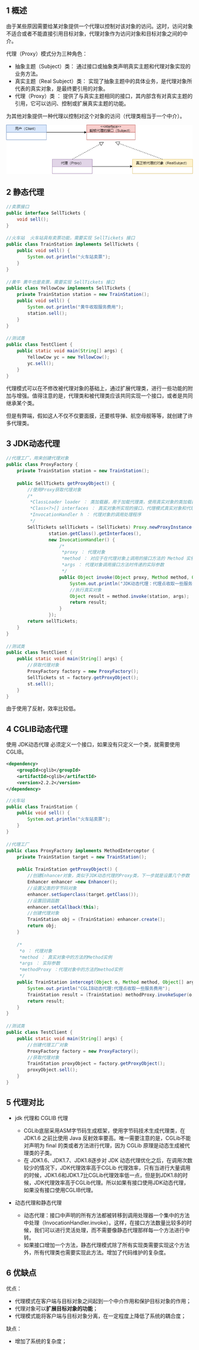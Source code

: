 ## 1 概述

由于某些原因需要给某对象提供一个代理以控制对该对象的访问。这时，访问对象不适合或者不能直接引用目标对象，代理对象作为访问对象和目标对象之间的中介。

代理（Proxy）模式分为三种角色：

- 抽象主题（Subject）类： 通过接口或抽象类声明真实主题和代理对象实现的业务方法。
- 真实主题（Real Subject）类： 实现了抽象主题中的具体业务，是代理对象所代表的真实对象，是最终要引用的对象。
- 代理（Proxy）类 ： 提供了与真实主题相同的接口，其内部含有对真实主题的引用，它可以访问、控制或扩展真实主题的功能。

为其他对象提供一种代理以控制对这个对象的访问（代理类相当于一个中介）。

![](../asset/代理模式.png)

## 2 静态代理

```java
//卖票接口
public interface SellTickets {
    void sell();
}

//火车站  火车站具有卖票功能，需要实现 SellTickets 接口
public class TrainStation implements SellTickets {
    public void sell() {
        System.out.println("火车站卖票");
    }
}

//黄牛 黄牛也是卖票，需要实现 SellTickets 接口
public class YellowCow implements SellTickets {
    private TrainStation station = new TrainStation();
    public void sell() {
        System.out.println("黄牛收取服务费用");
        station.sell();
    }
}

//测试类
public class TestClient {
    public static void main(String[] args) {
        YellowCow yc = new YellowCow();
        yc.sell();
    }
}
```

代理模式可以在不修改被代理对象的基础上，通过扩展代理类，进行一些功能的附加与增强。值得注意的是，代理类和被代理类应该共同实现一个接口，或者是共同继承某个类。

但是有弊端，假如这人不仅不仅要面膜，还要核导弹、航空母舰等等，就创建了许多代理类。

## 3 JDK动态代理

```java
//代理工厂，用来创建代理对象
public class ProxyFactory {
    private TrainStation station = new TrainStation();
    
    public SellTickets getProxyObject() {
        //使用Proxy获取代理对象
        /*
         *ClassLoader loader ： 类加载器，用于加载代理类，使用真实对象的类加载器即可
         *Class<?>[] interfaces ： 真实对象所实现的接口，代理模式真实对象和代理对象实现相同的接口
         *InvocationHandler h ： 代理对象的调用处理程序
         */
        SellTickets sellTickets = (SellTickets) Proxy.newProxyInstance(station.getClass().getClassLoader(),
                station.getClass().getInterfaces(),
                new InvocationHandler() {
                    /*
                     *proxy ： 代理对象
                     *method ： 对应于在代理对象上调用的接口方法的 Method 实例
                     *args ： 代理对象调用接口方法时传递的实际参数
                     */
                    public Object invoke(Object proxy, Method method, Object[] args) throws Throwable {
                        System.out.println("JDK动态代理：代理点收取一些服务费用");
                        //执行真实对象
                        Object result = method.invoke(station, args);
                        return result;
                    }
                });
        return sellTickets;
    }
}

//测试类
public class TestClient {
    public static void main(String[] args) {
        //获取代理对象
        ProxyFactory factory = new ProxyFactory();    
        SellTickets st = factory.getProxyObject();
        st.sell();
    }
}
```

由于使用了反射，效率比较低。

## 4 CGLIB动态代理

使用 JDK动态代理 必须定义一个接口，如果没有只定义一个类，就需要使用 CGLIB。

```xml
<dependency>
    <groupId>cglib</groupId>
    <artifactId>cglib</artifactId>
    <version>2.2.2</version>
</dependency>
```

```java
//火车站
public class TrainStation {
    public void sell() {
        System.out.println("火车站卖票");
    }
}

//代理工厂
public class ProxyFactory implements MethodInterceptor {
    private TrainStation target = new TrainStation();

    public TrainStation getProxyObject() {
        //创建Enhancer对象，类似于JDK动态代理的Proxy类，下一步就是设置几个参数
        Enhancer enhancer =new Enhancer();
        //设置父类的字节码对象
        enhancer.setSuperclass(target.getClass());
        //设置回调函数
        enhancer.setCallback(this);
        //创建代理对象
        TrainStation obj = (TrainStation) enhancer.create();
        return obj;
    }

    /*
     *o ： 代理对象
     *method ： 真实对象中的方法的Method实例
     *args ： 实际参数
     *methodProxy ：代理对象中的方法的method实例
     */
    public TrainStation intercept(Object o, Method method, Object[] args, MethodProxy methodProxy) throws Throwable {
        System.out.println("CGLIB动态代理:代理点收取一些服务费用");
        TrainStation result = (TrainStation) methodProxy.invokeSuper(o, args);
        return result;
    }
}

//测试类
public class TestClient {
    public static void main(String[] args) {
        //创建代理工厂对象
        ProxyFactory factory = new ProxyFactory();
        //获取代理对象
        TrainStation proxyObject = factory.getProxyObject();
        proxyObject.sell();
    }
}
```

## 5 代理对比

* jdk 代理和 CGLIB 代理
  - CGLib底层采用ASM字节码生成框架，使用字节码技术生成代理类，在 JDK1.6 之前比使用 Java 反射效率要高。唯一需要注意的是，CGLib不能对声明为 final 的类或者方法进行代理，因为 CGLib 原理是动态生成被代理类的子类。
  - 在 JDK1.6、JDK1.7、JDK1.8逐步对 JDK 动态代理优化之后，在调用次数较少的情况下，JDK代理效率高于CGLib 代理效率，只有当进行大量调用的时候，JDK1.6和JDK1.7比CGLib代理效率低一点，但是到JDK1.8的时候，JDK代理效率高于CGLib代理。所以如果有接口使用JDK动态代理，如果没有接口使用CGLIB代理。

* 动态代理和静态代理
  - 动态代理：接口中声明的所有方法都被转移到调用处理器一个集中的方法中处理（InvocationHandler.invoke）。这样，在接口方法数量比较多的时候，我们可以进行灵活处理，而不需要像静态代理那样每一个方法进行中转。
  - 如果接口增加一个方法，静态代理模式除了所有实现类需要实现这个方法外，所有代理类也需要实现此方法。增加了代码维护的复杂度。

## 6 优缺点

优点：

- 代理模式在客户端与目标对象之间起到一个中介作用和保护目标对象的作用；
- 代理对象可以**扩展目标对象的功能**；
- 代理模式能将客户端与目标对象分离，在一定程度上降低了系统的耦合度；

缺点：

- 增加了系统的复杂度；